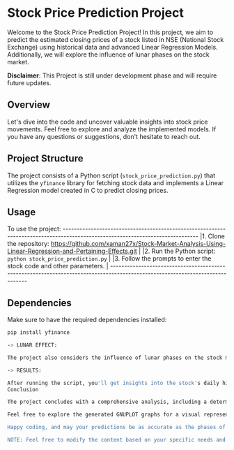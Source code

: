 # Stock Price Prediction Project

Welcome to the Stock Price Prediction Project! In this project, we aim to predict the estimated closing prices of a stock listed in NSE (National Stock Exchange) using historical data and advanced Linear Regression Models. Additionally, we will explore the influence of lunar phases on the stock market.

**Disclaimer**: This Project is still under development phase and will require future updates.

## Overview

Let's dive into the code and uncover valuable insights into stock price movements. Feel free to explore and analyze the implemented models. If you have any questions or suggestions, don't hesitate to reach out.

## Project Structure

The project consists of a Python script (`stock_price_prediction.py`) that utilizes the `yfinance` library for fetching stock data and implements a Linear Regression model created in C to predict closing prices.

## Usage

To use the project:
*------------------------------------------------------------------------------------------------------------------------------*
|1. Clone the repository: https://github.com/xaman27x/Stock-Market-Analysis-Using-Linear-Regression-and-Pertaining-Effects.git |
|2. Run the Python script: `python stock_price_prediction.py`                                                                  |
|3. Follow the prompts to enter the stock code and other parameters.                                                           |
*------------------------------------------------------------------------------------------------------------------------------*
## Dependencies

Make sure to have the required dependencies installed:

```bash
pip install yfinance

-> LUNAR EFFECT:

The project also considers the influence of lunar phases on the stock market. It provides insights into the potential impact of the moon on stock trends.

-> RESULTS:

After running the script, you'll get insights into the stock's daily high, weekly high, monthly high, and the mean. The linear regression coefficients are calculated, and an extrapolated closing price is provided along with a buy/sell opinion based on the predicted returns.
Conclusion

The project concludes with a comprehensive analysis, including a determination of whether to buy the stock based on various parameters such as weekly high, monthly high, lunar phase, and extrapolated price range.

Feel free to explore the generated GNUPLOT graphs for a visual representation of the stock's performance over the past 30 days.

Happy coding, and may your predictions be as accurate as the phases of the moon!

NOTE: Feel free to modify the content based on your specific needs and add any additional details or instructions as necessary.
